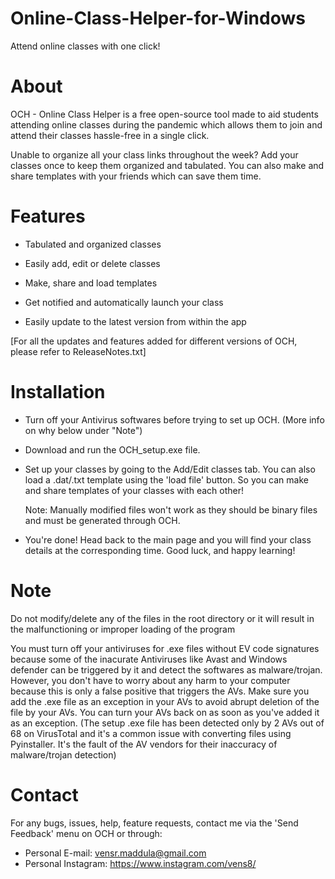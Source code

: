 # Online-Class-Helper-for-Windows
Attend online classes with one click!

# About
OCH - Online Class Helper is a free open-source tool made to aid students attending online classes during the pandemic which allows them to join and attend their classes hassle-free in a single click. 

Unable to organize all your class links throughout the week? Add your classes once to keep them organized and tabulated. You can also make and share templates with your friends which can save them time.


# Features
- Tabulated and organized classes

- Easily add, edit or delete classes

- Make, share and load templates

- Get notified and automatically launch your class

- Easily update to the latest version from within the app

[For all the updates and features added for different versions of OCH, please refer to ReleaseNotes.txt]

# Installation
- Turn off your Antivirus softwares before trying to set up OCH. (More info on why below under "Note")

- Download and run the OCH_setup.exe file.

- Set up your classes by going to the Add/Edit classes tab. You can also load a .dat/.txt template using the 'load file' button. So you can make and share templates of your classes with each other! 

  Note: Manually modified files won't work as they should be binary files and must be generated through OCH.

- You're done! Head back to the main page and you will find your class details at the corresponding time. Good luck, and happy learning!

# Note
Do not modify/delete any of the files in the root directory or it will result in the malfunctioning or improper loading of the program

You must turn off your antiviruses for .exe files without EV code signatures because some of the inacurate Antiviruses like Avast and Windows defender can be triggered by it and detect the softwares as malware/trojan. However, you don't have to worry about any harm to your computer because this is only a false positive that triggers the AVs. Make sure you add the .exe file as an exception in your AVs to avoid abrupt deletion of the file by your AVs. You can turn your AVs back on as soon as you've added it as an exception. 
(The setup .exe file has been detected only by 2 AVs out of 68 on VirusTotal and it's a common issue with converting files using Pyinstaller. It's the fault of the AV vendors for their inaccuracy of malware/trojan detection)

# Contact
For any bugs, issues, help, feature requests, contact me via the 'Send Feedback' menu on OCH or through:

- Personal E-mail: vensr.maddula@gmail.com
- Personal Instagram: https://www.instagram.com/vens8/

